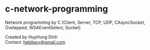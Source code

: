 # c-network-programming
Network programming by C (Client, Server, TCP, UDP, CAsyncSocket, Ovelapped, WSAEventSelect, Socket)

Created by HuyHung Dinh<br>
Contact: hebitaxy@gmail.com
